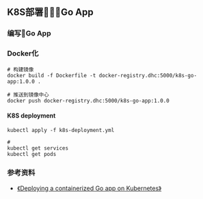 ## K8S部署Go App

### 编写Go App
### Docker化
```shell
# 构建镜像
docker build -f Dockerfile -t docker-registry.dhc:5000/k8s-go-app:1.0.0 .

# 推送到镜像中心
docker push docker-registry.dhc:5000/k8s-go-app:1.0.0

```
#### K8S deployment
```shell
kubectl apply -f k8s-deployment.yml

# 
kubectl get services
kubectl get pods
```


### 参考资料
+ [《Deploying a containerized Go app on Kubernetes》](https://www.callicoder.com/deploy-containerized-go-app-kubernetes/)
